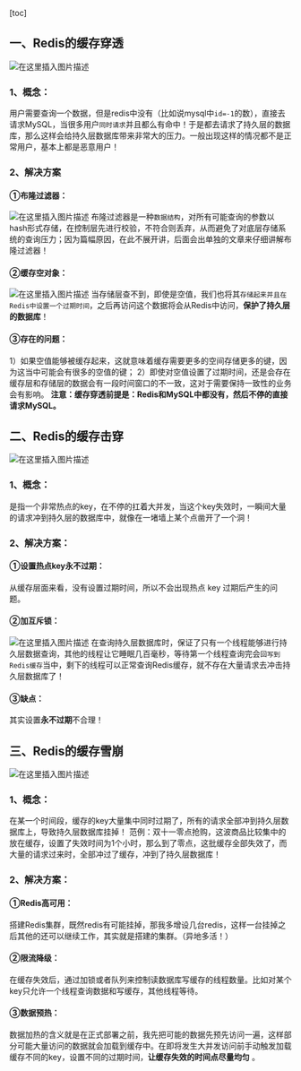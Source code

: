 [toc]

## 一、Redis的缓存穿透

![在这里插入图片描述](https://img-blog.csdnimg.cn/20210126195904746.png?x-oss-process=image/watermark,type_ZmFuZ3poZW5naGVpdGk,shadow_10,text_aHR0cHM6Ly9ibG9nLmNzZG4ubmV0L3dlaXhpbl80MzgyOTQ0Mw==,size_16,color_FFFFFF,t_70)

### 1、**概念：**

用户需要查询一个数据，但是redis中没有（比如说mysql中`id=-1`的数），直接去请求MySQL，当很多用户`同时请求`并且都么有命中！于是都去请求了持久层的数据库，那么这样会给持久层数据库带来非常大的压力。一般出现这样的情况都不是正常用户，基本上都是恶意用户！

### 2、**解决方案**

#### ①**布隆过滤器：**

![在这里插入图片描述](https://img-blog.csdnimg.cn/20210126201036751.png?x-oss-process=image/watermark,type_ZmFuZ3poZW5naGVpdGk,shadow_10,text_aHR0cHM6Ly9ibG9nLmNzZG4ubmV0L3dlaXhpbl80MzgyOTQ0Mw==,size_16,color_FFFFFF,t_70)
布隆过滤器是一种`数据结构`，对所有可能查询的参数以hash形式存储，在控制层先进行校验，不符合则丢弃，从而避免了对底层存储系统的查询压力；因为篇幅原因，在此不展开讲，后面会出单独的文章来仔细讲解布隆过滤器！

#### ②**缓存空对象：**

![在这里插入图片描述](https://img-blog.csdnimg.cn/20210126200926925.png?x-oss-process=image/watermark,type_ZmFuZ3poZW5naGVpdGk,shadow_10,text_aHR0cHM6Ly9ibG9nLmNzZG4ubmV0L3dlaXhpbl80MzgyOTQ0Mw==,size_16,color_FFFFFF,t_70)
当存储层查不到，即使是空值，我们也将其`存储起来并且在Redis中设置一个过期时间`，之后再访问这个数据将会从Redis中访问，**保护了持久层的数据库**！

#### ③**存在的问题：**

1）如果空值能够被缓存起来，这就意味着缓存需要更多的空间存储更多的键，因为这当中可能会有很多的空值的键；
2）即使对空值设置了过期时间，还是会存在缓存层和存储层的数据会有一段时间窗口的不一致，这对于需要保持一致性的业务会有影响。
**注意：缓存穿透前提是：Redis和MySQL中都没有，然后不停的直接请求MySQL。**

## 二、Redis的缓存击穿

![在这里插入图片描述](https://img-blog.csdnimg.cn/20210126201412391.png?x-oss-process=image/watermark,type_ZmFuZ3poZW5naGVpdGk,shadow_10,text_aHR0cHM6Ly9ibG9nLmNzZG4ubmV0L3dlaXhpbl80MzgyOTQ0Mw==,size_16,color_FFFFFF,t_70)

### 1、**概念：**

是指一个非常热点的key，在不停的扛着大并发，当这个key失效时，一瞬间大量的请求冲到持久层的数据库中，就像在一堵墙上某个点凿开了一个洞！

### 2、**解决方案：**

#### ①**设置热点key永不过期：**

从缓存层面来看，没有设置过期时间，所以不会出现热点 key 过期后产生的问题。

#### ②**加互斥锁：**

![在这里插入图片描述](https://img-blog.csdnimg.cn/20210126201645155.png?x-oss-process=image/watermark,type_ZmFuZ3poZW5naGVpdGk,shadow_10,text_aHR0cHM6Ly9ibG9nLmNzZG4ubmV0L3dlaXhpbl80MzgyOTQ0Mw==,size_16,color_FFFFFF,t_70)
在查询持久层数据库时，保证了只有一个线程能够进行持久层数据查询，其他的线程让它睡眠几百毫秒，等待第一个线程查询完会`回写到Redis缓存`当中，剩下的线程可以正常查询Redis缓存，就不存在大量请求去冲击持久层数据库了！

#### ③**缺点：**

其实设置**永不过期**不合理！

## 三、Redis的缓存雪崩

![在这里插入图片描述](https://img-blog.csdnimg.cn/20210126201940972.png?x-oss-process=image/watermark,type_ZmFuZ3poZW5naGVpdGk,shadow_10,text_aHR0cHM6Ly9ibG9nLmNzZG4ubmV0L3dlaXhpbl80MzgyOTQ0Mw==,size_16,color_FFFFFF,t_70)

### 1、**概念：**

在某一个时间段，缓存的key大量集中同时过期了，所有的请求全部冲到持久层数据库上，导致持久层数据库挂掉！
范例：双十一零点抢购，这波商品比较集中的放在缓存，设置了失效时间为1个小时，那么到了零点，这批缓存全部失效了，而大量的请求过来时，全部冲过了缓存，冲到了持久层数据库！

### 2、**解决方案：**

#### ①**Redis高可用：**

搭建Redis集群，既然redis有可能挂掉，那我多增设几台redis，这样一台挂掉之后其他的还可以继续工作，其实就是搭建的集群。（异地多活！）

#### ②**限流降级：**

在缓存失效后，通过加锁或者队列来控制读数据库写缓存的线程数量。比如对某个key只允许一个线程查询数据和写缓存，其他线程等待。

#### ③**数据预热：**

数据加热的含义就是在正式部署之前，我先把可能的数据先预先访问一遍，这样部分可能大量访问的数据就会加载到缓存中。在即将发生大并发访问前手动触发加载缓存不同的key，设置不同的过期时间，**让缓存失效的时间点尽量均匀** 。